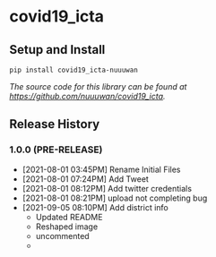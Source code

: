 # covid19_icta

## Setup and Install

```
pip install covid19_icta-nuuuwan
```

*The source code for this library can be found at https://github.com/nuuuwan/covid19_icta.*


## Release History

### 1.0.0 (PRE-RELEASE)
* [2021-08-01 03:45PM] Rename Initial Files
* [2021-08-01 07:24PM] Add Tweet
* [2021-08-01 08:12PM] Add twitter credentials
* [2021-08-01 08:21PM] upload not completing bug
* [2021-09-05 08:10PM] Add district info
  * Updated README
  * Reshaped image
  * uncommented
  * 

